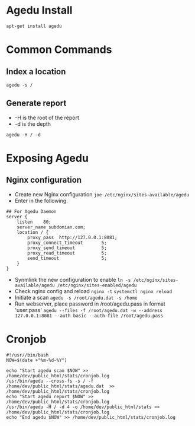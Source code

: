 # Agedu Install
```apt-get install agedu```
# Common Commands
## Index a location
```agedu -s /```
## Generate report
* -H is the root of the report
* -d is the depth

```agedu -H / -d```

# Exposing Agedu
## Nginx configuration
* Create new Nginx configuration
```joe /etc/nginx/sites-available/agedu```
* Enter in the following.
```
## For Agedu Daemon
server {
    listen    80;
    server_name subdomian.com;
    location / {
        proxy_pass  http://127.0.0.1:8081;
        proxy_connect_timeout       5;
        proxy_send_timeout          5;
        proxy_read_timeout          5;
        send_timeout                5;
    }
}
```
* Synmlink the new configuration to enable
```ln -s /etc/nginx/sites-available/agedu /etc/nginx/sites-enabled/agedu```
* Check nginx config and reload
```nginx -t```
```systemctl nginx reload```
* Initiate a scan
```agedu -s /root/agedu.dat -s /home```
* Run webserver, place password in /root/agedu.pass in format 'user:pass'
```agedu --files -f /root/agedu.dat -w --address 127.0.0.1:8081 --auth basic --auth-file /root/agedu.pass```



# Cronjob
```
#!/usr//bin/bash
NOW=$(date +"%m-%d-%Y")

echo "Start agedu scan $NOW" >> /home/dev/public_html/stats/cronjob.log
/usr/bin/agedu --cross-fs -s / -f /home/dev/public_html/stats/agedu.dat  >> /home/dev/public_html/stats/cronjob.log
echo "Start agedu report $NOW" >> /home/dev/public_html/stats/cronjob.log
/usr/bin/agedu -H / -d 4 -o /home/dev/public_html/stats >> /home/dev/public_html/stats/cronjob.log
echo "End agedu $NOW" >> /home/dev/public_html/stats/cronjob.log
```
